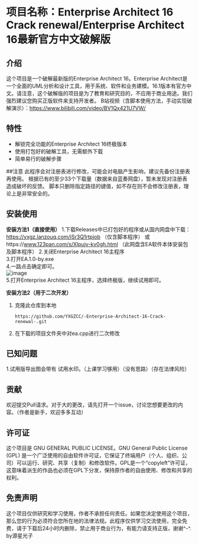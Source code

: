 # 项目名称：Enterprise Architect 16 Crack renewal/Enterprise Architect 16最新官方中文破解版

## 介绍

这个项目是一个破解最新版的Enterprise Architect 16。Enterprise Architect是一个全面的UML分析和设计工具，用于系统、软件和业务建模。16.1版本有官方中文。请注意，这个破解版的项目是为了教育和研究目的，不应用于商业用途。我们强烈建议您购买正版软件来支持开发者。
B站视频（含脚本使用方法，手动实现破解演示）：https://www.bilibili.com/video/BV1Qx421U7VW/

## 特性

- 解锁完全功能的Enterprise Architect 16终极版本
- 使用打包好的破解工具，无需额外下载
- 简单易行的破解步骤

##注意
此程序会对注册表进行修改，可能会对电脑产生影响，建议先备份注册表再使用。
根据已有的至少33个下载量（数据来自蓝奏网盘），暂未发现对注册表造成破坏的反馈。
脚本只删除指定路径的键值，如不存在则不会修改注册表，理论上是非常安全的。


## 安装使用

**安装方法1（直接使用）**
1.下载Releases中已打包好的程序或从国内网盘中下载：https://yxgz.lanzouq.com/iSr3Q1rtpjob （仅含脚本程序）  或https://www.123pan.com/s/Xlpujv-kv0gh.html （此网盘含EA软件本体安装包及脚本程序）
2.关闭Enterprise Architect 16主程序  
3.打开EA.1.0-by.exe  
4.一路点击确定即可。  
![image](https://github.com/YXGZCC/-Enterprise-Architect-16-Crack-renewal-/assets/126076094/49688d80-04e9-4dcc-90a1-1f6193b22c25)  
5.打开Enterprise Architect 16主程序，选择终极版，继续试用即可。


**安装方法2（用于二次开发）**
1. 克隆此仓库到本地
   ```
   https://github.com/YXGZCC/-Enterprise-Architect-16-Crack-renewal-.git
   ```
2. 在下载的项目文件夹中对ea.cpp进行二次修改

## 已知问题
1.试用版导出图会带有 试用水印。（上课学习够用）（没有思路）（存在法律风险）


## 贡献

欢迎提交Pull请求。对于大的更改，请先打开一个issue，讨论您想要更改的内容。（作者是新手，欢迎多多互动）

## 许可证

这个项目是 GNU GENERAL PUBLIC LICENSE。GNU General Public License (GPL) 是一个广泛使用的自由软件许可证，它保证了终端用户（个人、组织、公司）可以运行、研究、共享（复制）和修改软件。GPL是一个“copyleft”许可证，这意味着派生的作品也必须在GPL下分发，保持原作者的自由使用、修改和共享的权利。

## 免责声明

这个项目仅供研究和学习使用，作者不承担任何责任。如果您决定使用这个项目，那么您的行为必须符合您所在地的法律法规。此程序仅供学习交流使用，完全免费，请于下载后24小时内删除，禁止用于商业行为，有能力请支持正版，谢谢^-^. by源星光子

